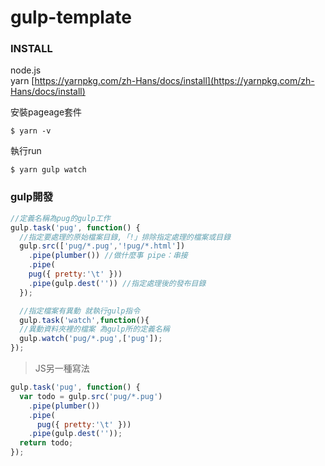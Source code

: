 # gulp-template


###  INSTALL
node.js  
yarn [https://yarnpkg.com/zh-Hans/docs/install](https://yarnpkg.com/zh-Hans/docs/install)

安裝pageage套件
```
$ yarn -v
```

執行run
```
$ yarn gulp watch
```

### gulp開發
```javascript
//定義名稱為pug的gulp工作
gulp.task('pug', function() {
  //指定要處理的原始檔案目錄,「!」排除指定處理的檔案或目錄
  gulp.src(['pug/*.pug','!pug/*.html'])
    .pipe(plumber()) //做什麼事 pipe：串接
    .pipe(
    pug({ pretty:'\t' }))
    .pipe(gulp.dest('')) //指定處理後的發布目錄
  });

  //指定檔案有異動 就執行gulp指令
  gulp.task('watch',function(){
  //異動資料夾裡的檔案 為gulp所的定義名稱
  gulp.watch('pug/*.pug',['pug']);
});
```
>JS另一種寫法

```javascript
gulp.task('pug', function() {
  var todo = gulp.src('pug/*.pug')
    .pipe(plumber())
    .pipe(
      pug({ pretty:'\t' }))
    .pipe(gulp.dest(''));
  return todo;
});
